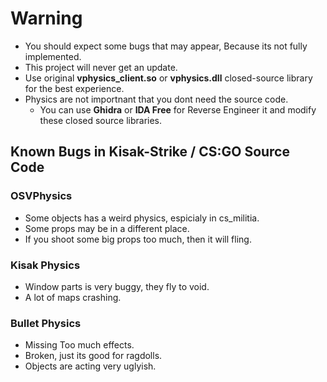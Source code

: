 # Warning
* You should expect some bugs that may appear, Because its not fully implemented.
* This project will never get an update.
* Use original **vphysics_client.so** or **vphysics.dll** closed-source library for the best experience.
* Physics are not importnant that you dont need the source code.
   * You can use **Ghidra** or **IDA Free** for Reverse Engineer it and modify these closed source libraries.
 
## Known Bugs in Kisak-Strike / CS:GO Source Code

### OSVPhysics
* Some objects has a weird physics, espicialy in cs_militia.
* Some props may be in a different place.
* If you shoot some big props too much, then it will fling.

### Kisak Physics
* Window parts is very buggy, they fly to void.
* A lot of maps crashing.

### Bullet Physics
* Missing Too much effects.
* Broken, just its good for ragdolls.
* Objects are acting very uglyish.
